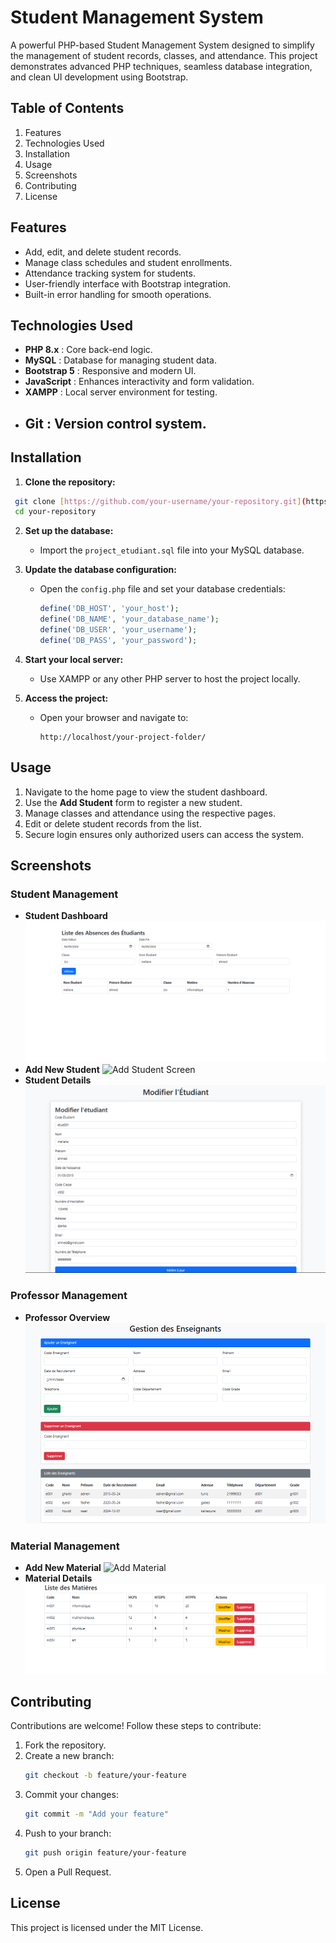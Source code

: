 # Student Management System

A powerful PHP-based Student Management System designed to simplify the management of student records, classes, and attendance. This project demonstrates advanced PHP techniques, seamless database integration, and clean UI development using Bootstrap.

## Table of Contents

1. Features
2. Technologies Used
3. Installation
4. Usage
5. Screenshots
6. Contributing
7. License

## Features

* Add, edit, and delete student records.
* Manage class schedules and student enrollments.
* Attendance tracking system for students.
* User-friendly interface with Bootstrap integration.
* Built-in error handling for smooth operations.

## **Technologies Used**
- **PHP 8.x** <i class="fab fa-php"></i>: Core back-end logic.
- **MySQL** <i class="fas fa-database"></i>: Database for managing student data.
- **Bootstrap 5** <i class="fab fa-bootstrap"></i>: Responsive and modern UI.
- **JavaScript** <i class="fab fa-js-square"></i>: Enhances interactivity and form validation.
- **XAMPP** <i class="fab fa-xampp"></i>: Local server environment for testing.
- **Git** <i class="fab fa-git-alt"></i>: Version control system.
  ---
## Installation

1. **Clone the repository:**
  ``` bash
   git clone [https://github.com/your-username/your-repository.git](https://github.com/your-username/your-repository.git)
   cd your-repository
```

2.  **Set up the database:**

      - Import the `project_etudiant.sql` file into your MySQL database.

3.  **Update the database configuration:**

      - Open the `config.php` file and set your database credentials:
        ```php
        define('DB_HOST', 'your_host');
        define('DB_NAME', 'your_database_name');
        define('DB_USER', 'your_username');
        define('DB_PASS', 'your_password');
        ```

4.  **Start your local server:**

      - Use XAMPP or any other PHP server to host the project locally.

5.  **Access the project:**

      - Open your browser and navigate to:
        ```
        http://localhost/your-project-folder/
        ```

## Usage

1.  Navigate to the home page to view the student dashboard.
2.  Use the **Add Student** form to register a new student.
3.  Manage classes and attendance using the respective pages.
4.  Edit or delete student records from the list.
5.  Secure login ensures only authorized users can access the system.

## Screenshots

### Student Management

  - **Student Dashboard**
    ![Student Dashboard](studentscreen3.png)
  - **Add New Student**
    ![Add Student Screen](studentcreen2.png)
  - **Student Details**
    ![Student Details](studentscreen1.png)

### Professor Management

  - **Professor Overview**
    ![Professor Management](professor.png)

###  Material Management

  - **Add New Material**
    ![Add Material](meterial3.png)
  - **Material Details**
    ![Material Details](material1.png)

## Contributing

Contributions are welcome\! Follow these steps to contribute:

1.  Fork the repository.
2.  Create a new branch:
    ```bash
    git checkout -b feature/your-feature
    ```
3.  Commit your changes:
    ```bash
    git commit -m "Add your feature"
    ```
4.  Push to your branch:
    ```bash
    git push origin feature/your-feature
    ```
5.  Open a Pull Request.

## License

This project is licensed under the MIT License.


